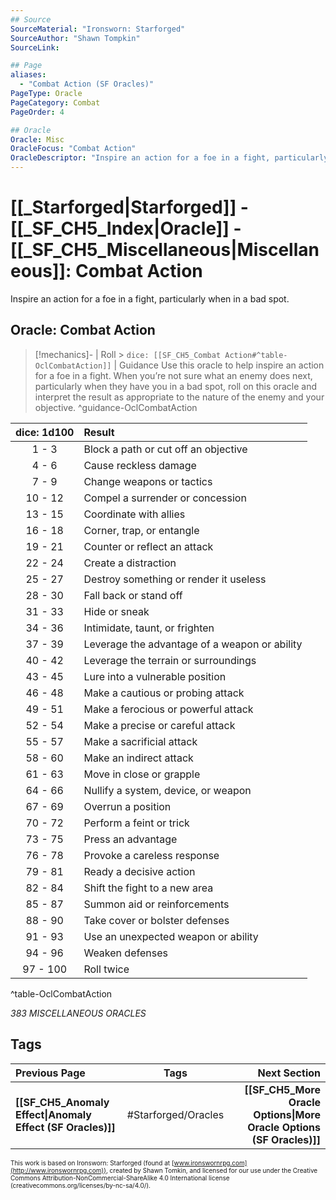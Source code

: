 ```yaml
---
## Source
SourceMaterial: "Ironsworn: Starforged"
SourceAuthor: "Shawn Tompkin"
SourceLink: 

## Page
aliases:
  - "Combat Action (SF Oracles)"
PageType: Oracle
PageCategory: Combat
PageOrder: 4

## Oracle
Oracle: Misc
OracleFocus: "Combat Action"
OracleDescriptor: "Inspire an action for a foe in a fight, particularly when in a bad spot."
---
```

# [[_Starforged|Starforged]] - [[_SF_CH5_Index|Oracle]] - [[_SF_CH5_Miscellaneous|Miscellaneous]]: Combat Action
Inspire an action for a foe in a fight, particularly when in a bad spot.

## Oracle: Combat Action
> [!mechanics]- | Roll > `dice: [[SF_CH5_Combat Action#^table-OclCombatAction]]` | Guidance
> Use this oracle to help inspire an action for a foe in a fight. When you’re not sure what an enemy does next, particularly when they have you in a bad spot, roll on this oracle and interpret the result as appropriate to the nature of the enemy and your objective. ^guidance-OclCombatAction

| dice: 1d100 | Result |
| :---: |:--- |
| 1 - 3 | Block a path or cut off an objective |
| 4 - 6 | Cause reckless damage |
| 7 - 9 | Change weapons or tactics |
| 10 - 12 | Compel a surrender or concession |
| 13 - 15 | Coordinate with allies |
| 16 - 18 | Corner, trap, or entangle |
| 19 - 21 | Counter or reflect an attack |
| 22 - 24 | Create a distraction |
| 25 - 27 | Destroy something or render it useless |
| 28 - 30 | Fall back or stand off |
| 31 - 33 | Hide or sneak |
| 34 - 36 | Intimidate, taunt, or frighten |
| 37 - 39 | Leverage the advantage of a weapon or ability |
| 40 - 42 | Leverage the terrain or surroundings |
| 43 - 45 | Lure into a vulnerable position |
| 46 - 48 | Make a cautious or probing attack |
| 49 - 51 | Make a ferocious or powerful attack |
| 52 - 54 | Make a precise or careful attack |
| 55 - 57 | Make a sacrificial attack |
| 58 - 60 | Make an indirect attack |
| 61 - 63 | Move in close or grapple |
| 64 - 66 | Nullify a system, device, or weapon |
| 67 - 69 | Overrun a position |
| 70 - 72 | Perform a feint or trick |
| 73 - 75 | Press an advantage |
| 76 - 78 | Provoke a careless response |
| 79 - 81 | Ready a decisive action |
| 82 - 84 | Shift the fight to a new area |
| 85 - 87 | Summon aid or reinforcements |
| 88 - 90 | Take cover or bolster defenses |
| 91 - 93 | Use an unexpected weapon or ability |
| 94 - 96 | Weaken defenses |
| 97 - 100 | Roll twice |
^table-OclCombatAction

*383 MISCELLANEOUS ORACLES*

## Tags
| Previous Page | Tags | Next Section |
|:--- |:---:| ---:|
| **[[SF_CH5_Anomaly Effect\|Anomaly Effect (SF Oracles)]]** | #Starforged/Oracles | **[[SF_CH5_More Oracle Options\|More Oracle Options (SF Oracles)]]** |

<font size=-2>This work is based on Ironsworn: Starforged (found at [www.ironswornrpg.com](http://www.ironswornrpg.com)), created by Shawn Tomkin, and licensed for our use under the Creative Commons Attribution-NonCommercial-ShareAlike 4.0 International license  (creativecommons.org/licenses/by-nc-sa/4.0/).</font>